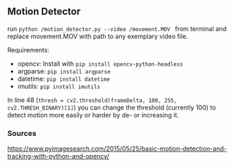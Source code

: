 ## Motion Detector
run ```python /motion_detector.py --video /movement.MOV ``` from terminal and replace movement.MOV with path to any exemplary video file.

Requirements:
- opencv: Install with ```pip install opencv-python-headless```
- argparse: ```pip install argparse```
- datetime: ```pip install datetime```
- imutils: ```pip install imutils```

In line 48 (```thresh = cv2.threshold(frameDelta, 100, 255, cv2.THRESH_BINARY)[1]```) you can change the threshold (currently 100) to detect motion more easily or harder by de- or increasing it.

### Sources

https://www.pyimagesearch.com/2015/05/25/basic-motion-detection-and-tracking-with-python-and-opencv/
